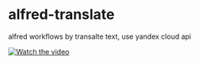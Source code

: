 # alfred-translate

alfred workflows by transalte text, use yandex cloud api 


[![Watch the video]()](.github/setting.mov)

